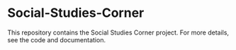 # Social-Studies-Corner

This repository contains the Social Studies Corner project. For more details, see the code and documentation.
